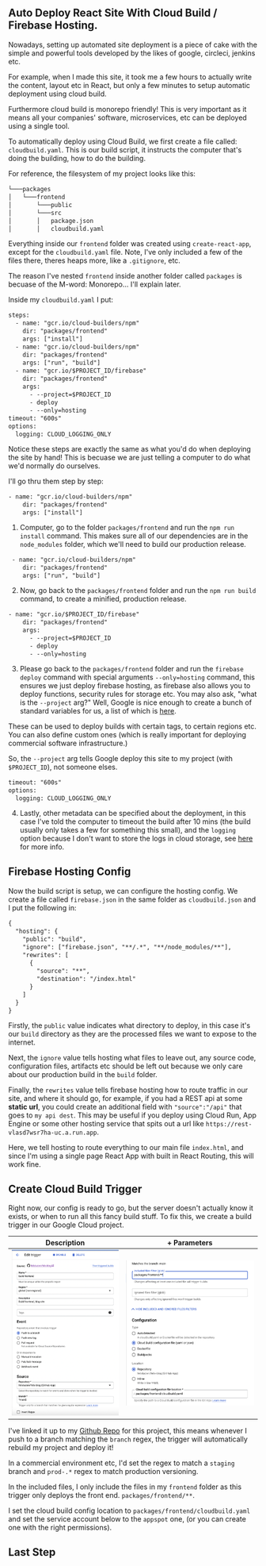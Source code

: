 ## Auto Deploy React Site With Cloud Build / Firebase Hosting.

Nowadays, setting up automated site deployment is a piece of cake with the simple and powerful tools developed by the likes of google, circleci, jenkins etc.

For example, when I made this site, it took me a few hours to actually write the content, layout etc in React, but only a few minutes to setup automatic deployment using cloud build.

Furthermore cloud build is monorepo friendly! This is very important as it means all your companies' software, microservices, etc can be deployed using a single tool.

To automatically deploy using Cloud Build, we first create a file called: `cloudbuild.yaml`. This is our build script, it instructs the computer that's doing the building, how to do the building.

For reference, the filesystem of my project looks like this:

```
└───packages
│   └───frontend
│       └───public
│       └───src
│       │   package.json
│       │   cloudbuild.yaml
```

Everything inside our `frontend` folder was created using `create-react-app`, except for the `cloudbuild.yaml` file. Note, I've only included a few of the files there, theres heaps more, like a `.gitignore`, etc.

The reason I've nested `frontend` inside another folder called `packages` is becuase of the M-word: Monorepo... I'll explain later.

Inside my `cloudbuild.yaml` I put:

```
steps:
  - name: "gcr.io/cloud-builders/npm"
    dir: "packages/frontend"
    args: ["install"]
  - name: "gcr.io/cloud-builders/npm"
    dir: "packages/frontend"
    args: ["run", "build"]
  - name: "gcr.io/$PROJECT_ID/firebase"
    dir: "packages/frontend"
    args:
      - --project=$PROJECT_ID
      - deploy
      - --only=hosting
timeout: "600s"
options:
  logging: CLOUD_LOGGING_ONLY
```

Notice these steps are exactly the same as what you'd do when deploying the site by hand! This is becuase we are just telling a computer to do what we'd normally do ourselves.

I'll go thru them step by step:

```
- name: "gcr.io/cloud-builders/npm"
    dir: "packages/frontend"
    args: ["install"]
```

1. Computer, go to the folder `packages/frontend` and run the `npm run install` command. This makes sure all of our dependencies are in the `node_modules` folder, which we'll need to build our production release.

```
 - name: "gcr.io/cloud-builders/npm"
    dir: "packages/frontend"
    args: ["run", "build"]
```

2. Now, go back to the `packages/frontend` folder and run the `npm run build` command, to create a minified, production release.

```
- name: "gcr.io/$PROJECT_ID/firebase"
    dir: "packages/frontend"
    args:
      - --project=$PROJECT_ID
      - deploy
      - --only=hosting
```

3. Please go back to the `packages/frontend` folder and run the `firebase deploy` command with special arguments `--only=hosting` command, this ensures we just deploy firebase hosting, as firebase also allows you to deploy functions, security rules for storage etc. You may also ask, "what is the `--project` arg?" Well, Google is nice enough to create a bunch of standard variables for us, a list of which is [here]("https://cloud.google.com/build/docs/configuring-builds/substitute-variable-values").

These can be used to deploy builds with certain tags, to certain regions etc. You can also define custom ones (which is really important for deploying commercial software infrastructure.)

So, the `--project` arg tells Google deploy this site to my project (with `$PROJECT_ID`), not someone elses.

```
timeout: "600s"
options:
  logging: CLOUD_LOGGING_ONLY
```

4. Lastly, other metadata can be specified about the deployment, in this case I've told the computer to timeout the build after 10 mins (the build usually only takes a few for something this small), and the `logging` option because I don't want to store the logs in cloud storage, see [here]("https://cloud.google.com/build/docs/build-config-file-schema") for more info.

## Firebase Hosting Config

Now the build script is setup, we can configure the hosting config. We create a file called `firebase.json` in the same folder as `cloudbuild.json` and I put the following in:

```
{
  "hosting": {
    "public": "build",
    "ignore": ["firebase.json", "**/.*", "**/node_modules/**"],
    "rewrites": [
      {
        "source": "**",
        "destination": "/index.html"
      }
    ]
  }
}
```

Firstly, the `public` value indicates what directory to deploy, in this case it's our `build` directory as they are the processed files we want to expose to the internet.

Next, the `ignore` value tells hosting what files to leave out, any source code, configuration files, artifacts etc should be left out because we only care about our production build in the `build` folder.

Finally, the `rewrites` value tells firebase hosting how to route traffic in our site, and where it should go, for example, if you had a REST api at some **static url**, you could create an additional field with `"source":"/api"` that goes to `my api dest`. This may be useful if you deploy using Cloud Run, App Engine or some other hosting service that spits out a url like `https://rest-vlasd7wsr7ha-uc.a.run.app`.

Here, we tell hosting to route everything to our main file `index.html`, and since I'm using a single page React App with built in React Routing, this will work fine.

## Create Cloud Build Trigger

Right now, our config is ready to go, but the server doesn't actually know it exists, or when to run all this fancy build stuff. To fix this, we create a build trigger in our Google Cloud project.

|       Description       |       + Parameters       |
| :---------------------: | :----------------------: |
| ![](./first_config.png) | ![](./second_config.png) |

I've linked it up to my [Github Repo](https://github.com/felixlucien/felix-blog) for this project, this means whenever I push to a branch matching the `branch` regex, the trigger will automatically rebuild my project and deploy it!

In a commercial environment etc, I'd set the regex to match a `staging` branch and `prod-.*` regex to match production versioning.

In the included files, I only include the files in my `frontend` folder as this trigger only deploys the front end. `packages/frontend/**`.

I set the cloud build config location to `packages/frontend/cloudbuild.yaml` and set the service account below to the `appspot` one, (or you can create one with the right permissions).

## Last Step
